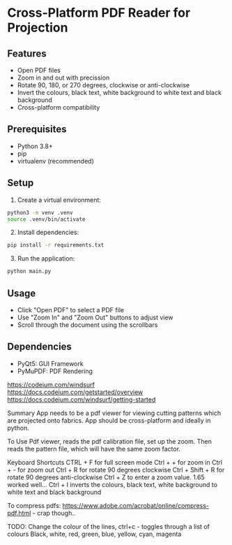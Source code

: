 # Cross-Platform PDF Reader for Projection

## Features

- Open PDF files
- Zoom in and out with precission
- Rotate 90, 180, or 270 degrees, clockwise or anti-clockwise
- Invert the colours, black text, white background to white text and black background
- Cross-platform compatibility

## Prerequisites

- Python 3.8+
- pip
- virtualenv (recommended)

## Setup

1. Create a virtual environment:

```bash
python3 -m venv .venv
source .venv/bin/activate
```

2. Install dependencies:

```bash
pip install -r requirements.txt
```

3. Run the application:

```bash
python main.py
```

## Usage

- Click "Open PDF" to select a PDF file
- Use "Zoom In" and "Zoom Out" buttons to adjust view
- Scroll through the document using the scrollbars

## Dependencies

- PyQt5: GUI Framework
- PyMuPDF: PDF Rendering

https://codeium.com/windsurf
https://docs.codeium.com/getstarted/overview
https://docs.codeium.com/windsurf/getting-started

Summary
App needs to be a pdf viewer for viewing cutting patterns which are projected onto fabrics. App should be cross-platform and ideally in python.

To Use
Pdf viewer, reads the pdf calibration file, set up the zoom. Then reads the pattern file, which will have the same zoom factor.

Keyboard Shortcuts
CTRL + F for full screen mode
Ctrl + + for zoom in
Ctrl + - for zoom out
Ctrl + R for rotate 90 degrees clockwise
Ctrl + Shift + R for rotate 90 degrees anti-clockwise
Ctrl + Z to enter a zoom value. 1.65 worked well...
Ctrl + I inverts the colours, black text, white background to white text and black background

To compress pdfs: https://www.adobe.com/acrobat/online/compress-pdf.html - crap though..

TODO:
Change the colour of the lines, ctrl+c - toggles through a list of colours
Black, white, red, green, blue, yellow, cyan, magenta
